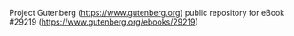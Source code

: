 Project Gutenberg (https://www.gutenberg.org) public repository for eBook #29219 (https://www.gutenberg.org/ebooks/29219)
